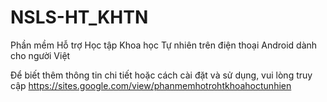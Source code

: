 # NSLS-HT_KHTN
Phần mềm Hỗ trợ Học tập Khoa học Tự nhiên trên điện thoại Android dành cho người Việt

Để biết thêm thông tin chi tiết hoặc cách cài đặt và sử dụng, vui lòng truy cập https://sites.google.com/view/phanmemhotrohtkhoahoctunhien 
